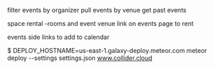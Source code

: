 
<!--split tag categories and create more classic interface-->

<!--moving slideshow on homepage_banner-->

<!--slide that shows the coworking space-->
<!--    full screen video-->
    

<!--integrate with mailchimp-->
<!--ability to add programs-->


<!--sections within organizations-->
<!--side filter of professional tags-->

<!--modal for academy, embedded slideshow-->

<!--search for other organization-->
<!--hover text for nonlogged in people-->

<!--alpha beta opt in -->


filter events by organizer
pull events by venue
get past events


space rental
-rooms and event venue
    link on events page to rent
    
    
events
    side links to add to calendar 



$ DEPLOY_HOSTNAME=us-east-1.galaxy-deploy.meteor.com meteor deploy --settings settings.json www.collider.cloud